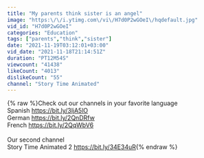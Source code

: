 ```yaml
---
title: "My parents think sister is an angel"
image: "https:\/\/i.ytimg.com\/vi\/H7d0P2wGOeI\/hqdefault.jpg"
vid_id: "H7d0P2wGOeI"
categories: "Education"
tags: ["parents","think","sister"]
date: "2021-11-19T03:12:01+03:00"
vid_date: "2021-11-18T21:14:51Z"
duration: "PT12M54S"
viewcount: "41438"
likeCount: "4013"
dislikeCount: "55"
channel: "Story Time Animated"
---
```

{% raw %}Check out our channels in your favorite language <br />Spanish <a rel="nofollow" target="blank" href="https://bit.ly/3ljA5lO">https://bit.ly/3ljA5lO</a><br />German <a rel="nofollow" target="blank" href="https://bit.ly/2QnDRfw">https://bit.ly/2QnDRfw</a><br />French <a rel="nofollow" target="blank" href="https://bit.ly/2QqWbV6">https://bit.ly/2QqWbV6</a><br /><br />Our second channel <br />Story Time Animated 2 <a rel="nofollow" target="blank" href="https://bit.ly/34E34uR">https://bit.ly/34E34uR</a>{% endraw %}

